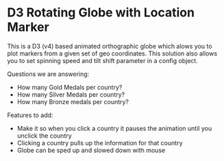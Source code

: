 # D3 Rotating Globe with Location Marker
This is a D3 (v4) based animated orthographic globe which alows you to plot markers from a given set of geo coordinates. This solution also allows you to set spinning speed and tilt shift parameter in a config object.

Questions we are answering:
- How many Gold Medals per country?
- How many Silver Medals per country?
- How many Bronze medals per country?

Features to add:
- Make it so when you click a country it pauses the animation until you unclick the country
- Clicking a country pulls up the information for that country
- Globe can be sped up and slowed down with mouse